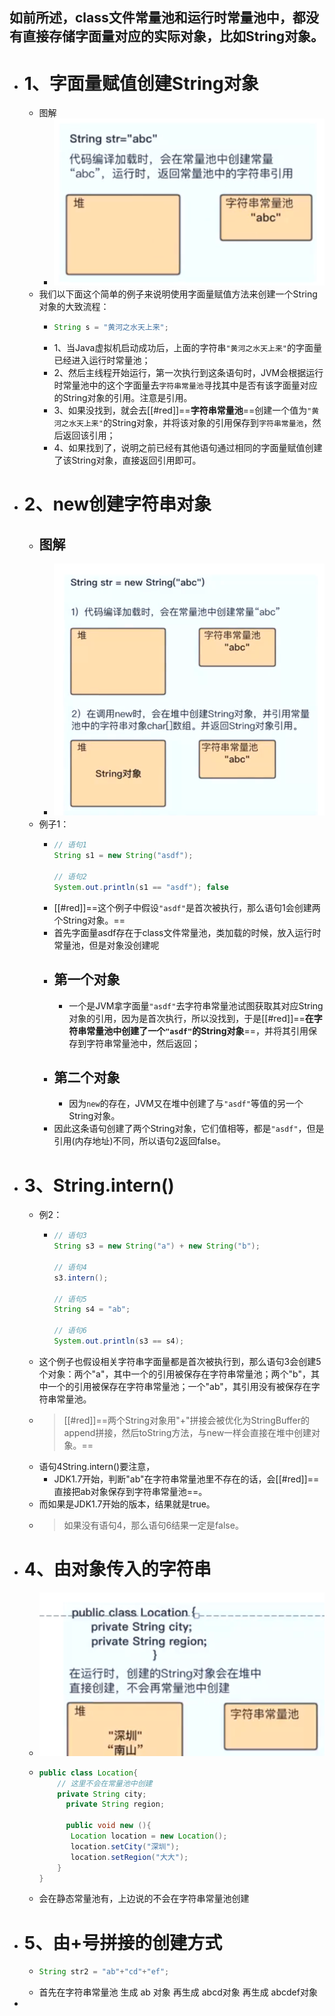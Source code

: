## 如前所述，class文件常量池和运行时常量池中，都没有直接存储字面量对应的实际对象，比如String对象。
- # 1、字面量赋值创建String对象
	- 图解
		- ![image.png](../assets/image_1689593668659_0.png)
	- 我们以下面这个简单的例子来说明使用字面量赋值方法来创建一个String对象的大致流程：
		- ```java
		  String s = "黄河之水天上来";
		  ```
		- 1、当Java虚拟机启动成功后，上面的字符串`"黄河之水天上来"`的字面量已经进入运行时常量池；
		- 2、然后主线程开始运行，第一次执行到这条语句时，JVM会根据运行时常量池中的这个字面量去`字符串常量池`寻找其中是否有该字面量对应的String对象的引用。注意是引用。
		- 3、如果没找到，就会去[[#red]]==**字符串常量池**==创建一个值为`"黄河之水天上来"`的String对象，并将该对象的引用保存到`字符串常量池`，然后返回该引用；
		- 4、如果找到了，说明之前已经有其他语句通过相同的字面量赋值创建了该String对象，直接返回引用即可。
- # 2、new创建字符串对象
	- ## 图解
		- ![image.png](../assets/image_1689593740524_0.png)
	- 例子1：
		- ```java
		  // 语句1
		  String s1 = new String("asdf");
		  
		  // 语句2
		  System.out.println(s1 == "asdf"); false
		  ```
		- [[#red]]==这个例子中假设`"asdf"`是首次被执行，那么语句1会创建两个String对象。==
		- 首先字面量asdf存在于class文件常量池，类加载的时候，放入运行时常量池，但是对象没创建呢
		- ## 第一个对象
			- 一个是JVM拿字面量`"asdf"`去字符串常量池试图获取其对应String对象的引用，因为是首次执行，所以没找到，于是[[#red]]==**在字符串常量池中创建了一个`"asdf"`的String对象**==，并将其引用保存到字符串常量池中，然后返回；
		- ## 第二个对象
			- 因为`new`的存在，JVM又在堆中创建了与`"asdf"`等值的另一个String对象。
		- 因此这条语句创建了两个String对象，它们值相等，都是`"asdf"`，但是引用(内存地址)不同，所以语句2返回false。
- # 3、String.intern()
	- 例2：
		- ```java
		  // 语句3
		  String s3 = new String("a") + new String("b");
		  
		  // 语句4
		  s3.intern();
		  
		  // 语句5
		  String s4 = "ab";
		  
		  // 语句6
		  System.out.println(s3 == s4);
		  ```
	- 这个例子也假设相关字符串字面量都是首次被执行到，那么语句3会创建5个对象：两个"a"，其中一个的引用被保存在字符串常量池；两个"b"，其中一个的引用被保存在字符串常量池；一个"ab"，其引用没有被保存在字符串常量池。
	- > [[#red]]==两个String对象用"+"拼接会被优化为StringBuffer的append拼接，然后toString方法，与new一样会直接在堆中创建对象。==
	- 语句4String.intern()要注意，
		- JDK1.7开始，判断"ab"在字符串常量池里不存在的话，会[[#red]]==直接把ab对象保存到字符串常量池==。
	- 而如果是JDK1.7开始的版本，结果就是true。
	- > 如果没有语句4，那么语句6结果一定是false。
- # 4、由对象传入的字符串
	- ![image.png](../assets/image_1689596201951_0.png)
	- ```java
	  public class Location{
	      // 这里不会在常量池中创建
	      private String city;
	    	private String region;
	    	
	    	public void new (){
	         Location location = new Location();
	         location.setCity("深圳");
	         location.setRegion("大大");	
	      }
	  }
	  ```
	- 会在静态常量池有，上边说的不会在字符串常量池创建
- # 5、由+号拼接的创建方式
	- ```java
	  String str2 = "ab"+"cd"+"ef";
	  ```
	- 首先在字符串常量池 生成 ab 对象 再生成 abcd对象   再生成 abcdef对象
-